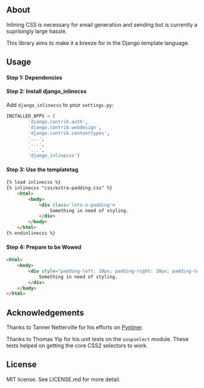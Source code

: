 ## About

Inlining CSS is necessary for email generation and sending
but is currently a suprisingly large hassle.

This library aims to make it a breeze for in the Django
template language.

## Usage

#### Step 1: Dependencies

#### Step 2: Install django_inlinecss

Add ```django_inlinecss``` to your ```settings.py```:

```python
INSTALLED_APPS = (
        'django.contrib.auth',
        'django.contrib.webdesign',
        'django.contrib.contenttypes',
        '...',
        '...',
        '...',
        'django_inlinecss')
```

#### Step 3: Use the templatetag

```html
{% load inlinecss %}
{% inlinecss "css/extra-padding.css" %}
    <html>
        <body>
            <div class='lots-o-padding'>
                Something in need of styling.
            </div>
        </body>
    </html>
{% endinlinecss %}
```

#### Step 4: Prepare to be Wowed

```html
<html>
    <body>
        <div style="padding-left: 10px; padding-right: 10px; padding-top: 10px;">
            Something in need of styling.
        </div>
    </body>
</html>
```

## Acknowledgements

Thanks to Tanner Netterville for his efforts on [Pynliner](https://github.com/rennat/pynliner).

Thanks to Thomas Yip for his unit tests on the `soupselect` module. These tests
helped on getting the core CSS2 selectors to work.

## License

MIT license. See LICENSE.md for more detail.

